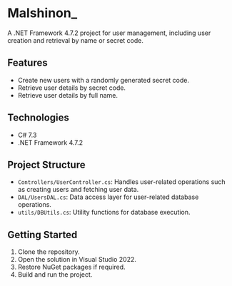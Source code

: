 # Malshinon_

A .NET Framework 4.7.2 project for user management, including user creation and retrieval by name or secret code.

## Features

- Create new users with a randomly generated secret code.
- Retrieve user details by secret code.
- Retrieve user details by full name.

## Technologies

- C# 7.3
- .NET Framework 4.7.2

## Project Structure

- `Controllers/UserController.cs`: Handles user-related operations such as creating users and fetching user data.
- `DAL/UsersDAL.cs`: Data access layer for user-related database operations.
- `utils/DBUtils.cs`: Utility functions for database execution.

## Getting Started

1. Clone the repository.
2. Open the solution in Visual Studio 2022.
3. Restore NuGet packages if required.
4. Build and run the project.


